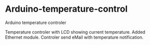 # Arduino-temperature-control
Arduino temperature controler 


Temperature controler with LCD showing current temperature.
Added Ethernet module.
Controler send eMail with temperature notification. 

